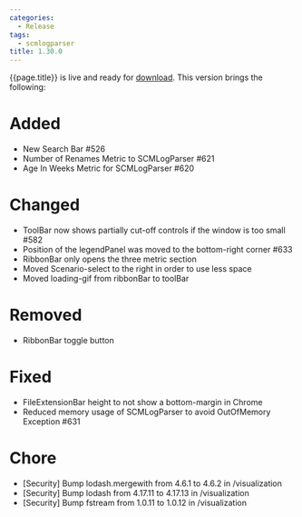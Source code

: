 ```yaml
---
categories:
  - Release
tags:
  - scmlogparser
title: 1.30.0
---
```


{{page.title}} is live and ready for [download](https://github.com/MaibornWolff/codecharta/releases/tag/{{page.title}}). This version brings the following:

# Added

- New Search Bar #526
- Number of Renames Metric to SCMLogParser #621
- Age In Weeks Metric for SCMLogParser #620

# Changed

- ToolBar now shows partially cut-off controls if the window is too small #582
- Position of the legendPanel was moved to the bottom-right corner #633
- RibbonBar only opens the three metric section
- Moved Scenario-select to the right in order to use less space
- Moved loading-gif from ribbonBar to toolBar

# Removed

- RibbonBar toggle button

# Fixed

- FileExtensionBar height to not show a bottom-margin in Chrome
- Reduced memory usage of SCMLogParser to avoid OutOfMemory Exception #631

# Chore

- [Security] Bump lodash.mergewith from 4.6.1 to 4.6.2 in /visualization
- [Security] Bump lodash from 4.17.11 to 4.17.13 in /visualization
- [Security] Bump fstream from 1.0.11 to 1.0.12 in /visualization

